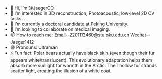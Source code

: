 - 👋 Hi, I’m @JaegerCQ
- 👀 I’m interested in 3D reconstruction, Photoacoustic, low-level 2D CV tasks...
- 🌱 I’m currently a doctoral candidate at Peking University.
- 💞️ I’m looking to collaborate on medical imaging.
- 📫 How to reach me: Email--2201112460@stu.pku.edu.cn     Wechat-- Jaeger1412
- 😄 Pronouns: Ultraman
- ⚡ Fun fact: Polar bears actually have black skin (even though their fur appears white/translucent). This evolutionary adaptation helps them absorb more sunlight for warmth in the Arctic. Their hollow fur strands scatter light, creating the illusion of a white coat.

<!---
JaegerCQ/JaegerCQ is a ✨ special ✨ repository because its `README.md` (this file) appears on your GitHub profile.
You can click the Preview link to take a look at your changes.
--->
